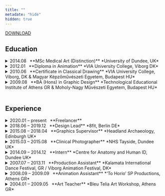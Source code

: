 ```yaml
---
title: ""
metadate: "hide"
hidden: true
---
```


<a class="iframeLink" href="https://drive.google.com/file/d/1KrxvrZcpQpJZK_Pzcci9i8VXI1nod987/view?usp=sharing"> DOWNLOAD </a>
<br>

## Education

<details>
<summary markdown="span">
2014.08  **MSc Medical Art (Distinction)** *University of Dundee, UK*
</summary>
This institution provided me with a first-hand education on human anatomy, dissection and their further applications to creating visual and plastic works of art for educational and informative purposes. 
</details>
<details>
<summary markdown="span">
2012.01  **Diploma in Animation** *VIA University College, Viborg DK*
</summary>
I practiced the fundamentals of 2d and 3d animation both in digital and analog media and specialised in creating strong characterisation and well crafted stories.
</details>
<details>
<summary markdown="span">
2010.06  **Certificate in Classical Drawing** *VIA University College, Viborg, DK & Magyar Képzőművészeti Egyetem, Budapest HU*
</summary>
In this intense course I refined my draughtmanship and developed a constructive approach to drawing and painting.
</details>
<details>
<summary markdown="span">
2009.08  **BA (Hons) in Graphic Design** *Technological Educational Institute of Athens GR & Moholy-Nagy Művészeti Egyetem, Budapest HU*
</summary>
My fundamental education in all the basic aspects of traditional graphic design, from layout and typesetting to marketing and advertising, including an introduction to animation.
</details>

<br>

## Experience

<details>
<summary markdown="span">
2020.01 – present  **Freelancer**
</summary>
</details>

<details>
<summary markdown="span">
2018.06 – 2019.12  **Design Lead** *8fit, Berlin DE*
</summary>
As a member of the Creative team during considerable internal restructuring I took it upon myself to ensure that the department ran smoothly and met it's objectives. I established and streamlined brand guidelines, deployed and optimized an agency-like creative framework, researched and conceptualised marketing campaigns, produced still and animated assets for multiple channels and optimised them for performance marketing.
</details>


<details>
<summary markdown="span">
2015.08 – 2018.04  **Graphics Supervisor** *Headland Archaeology, Edinburgh UK*
</summary>
I played a vital role in the department's transition to automated workflows for illustration assembly which freed up the designers' time and created capacity for handling impending large scale projects. Additional responsibilities were brand championship, visualisation and analysis of big data, typesetting and print prep for publications, illustration for advertising and publications, studio photography and photogrammetric 3D modelling of finds and remains.
</details>


<details>
<summary markdown="span">
2015.03 – 2015.08  **Clinical Photographer** *NHS Tayside, Dundee UK*
</summary>
I introduced my colleagues to automated workflows and managed to clear the department's backlog within three months of taking up the post.
In my day-to-day I was responsible to interact with patients and protecting members of vulnerable groups respectfully for studio, surgical theatre and ward photography. Additional responsibilities were database management, quality control and safekeeping of sensitive information, color correction, batch editing and printing. 
</details>


<details>
<summary markdown="span">
2014.09 – 2014.12  **Intern** *Centre for Anatomy and Human ID, Dundee UK*
</summary>
In restructuring the course I contributed feedback compiled from past years' students' experience that had an impact in designing a more streamlined syllabus. I was creating visual educational material related to anatomy and demonstrating techniques to students, providing feedback and support;
while also preparing artwork for printing and exhibition and researching 3d printing applications;
</details>


<details>
<summary markdown="span">
2007.07 – 2013.11  **Production Assistant** *Kalamata International Dance Festival, GR / Viborg Animation Festival, DK*
</summary>
I was part of a team that managed to accommodate a very ambitious staging by a world-class dance company in a venue totally lacking in any amenities without compromising the integrity of the performance. My day-to-day was supporting visiting artists throughout their daily schedule and mediating their communications with the production teams while ensuring that allocated events were being prepared for according to schedule.
</details>


<details>
<summary markdown="span">
2008.09 – 2009.09  **Animation Assistant** *‘To Horio’ SP Productions, Athens GR*
</summary>
Part of a three strong core team, we completed pre-production and principal photography for a 15' stop-motion film within a working year.
I was researching subject matter, plans and concept art, then building sets in the correct scale and planning camera movement and supplementary animation;
</details>


<details>
<summary markdown="span">
2004.01 – 2009.05  **Art Teacher** *Bleu Telia Art Workshop, Athens GR*
</summary>
My first working experience was teaching groups of children for the travelling museum exhibition "Matisse–Picasso" curated by the Centre Pompidou.
I then went on to teaching the fundamentals of expression through the elements of art to students aged 5–18 keeping students engaged and enthusiasctic for the duration of 3 hour classes.
</details>